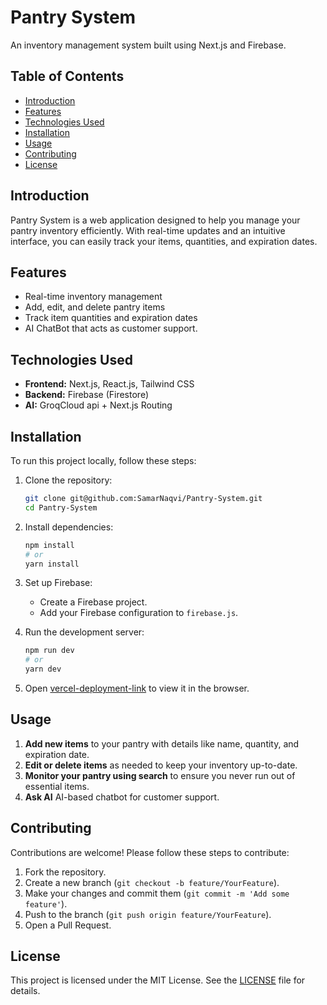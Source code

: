 # Pantry System

An inventory management system built using Next.js and Firebase.

## Table of Contents
- [Introduction](#introduction)
- [Features](#features)
- [Technologies Used](#technologies-used)
- [Installation](#installation)
- [Usage](#usage)
- [Contributing](#contributing)
- [License](#license)

## Introduction
Pantry System is a web application designed to help you manage your pantry inventory efficiently. With real-time updates and an intuitive interface, you can easily track your items, quantities, and expiration dates.

## Features
- Real-time inventory management
- Add, edit, and delete pantry items
- Track item quantities and expiration dates
- AI ChatBot that acts as customer support.

## Technologies Used
- **Frontend:** Next.js, React.js, Tailwind CSS
- **Backend:** Firebase (Firestore)
- **AI:** GroqCloud api + Next.js Routing

## Installation
To run this project locally, follow these steps:

1. Clone the repository:
    ```sh
    git clone git@github.com:SamarNaqvi/Pantry-System.git
    cd Pantry-System
    ```

2. Install dependencies:
    ```sh
    npm install
    # or
    yarn install
    ```

3. Set up Firebase:
    - Create a Firebase project.
    - Add your Firebase configuration to `firebase.js`.

4. Run the development server:
    ```sh
    npm run dev
    # or
    yarn dev
    ```


5. Open [vercel-deployment-link](https://ai-pantry-system.vercel.app/ask-ai) to view it in the browser.

## Usage
1. **Add new items** to your pantry with details like name, quantity, and expiration date.
2. **Edit or delete items** as needed to keep your inventory up-to-date.
3. **Monitor your pantry using search** to ensure you never run out of essential items.
4. **Ask AI** AI-based chatbot for customer support.

## Contributing
Contributions are welcome! Please follow these steps to contribute:

1. Fork the repository.
2. Create a new branch (`git checkout -b feature/YourFeature`).
3. Make your changes and commit them (`git commit -m 'Add some feature'`).
4. Push to the branch (`git push origin feature/YourFeature`).
5. Open a Pull Request.

## License
This project is licensed under the MIT License. See the [LICENSE](LICENSE) file for details.
